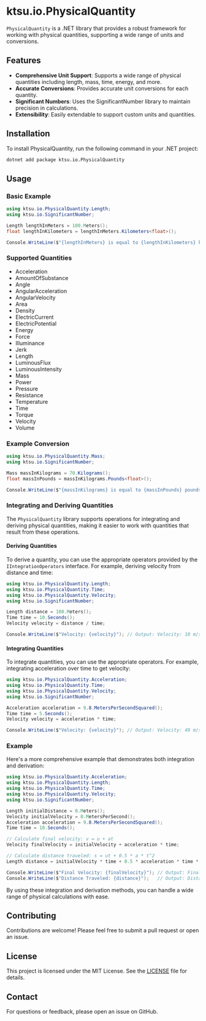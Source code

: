 # ktsu.io.PhysicalQuantity

`PhysicalQuantity` is a .NET library that provides a robust framework for working with physical quantities, supporting a wide range of units and conversions.

## Features

- **Comprehensive Unit Support**: Supports a wide range of physical quantities including length, mass, time, energy, and more.
- **Accurate Conversions**: Provides accurate unit conversions for each quantity.
- **Significant Numbers**: Uses the SignificantNumber library to maintain precision in calculations.
- **Extensibility**: Easily extendable to support custom units and quantities.

## Installation

To install PhysicalQuantity, run the following command in your .NET project:

```bash
dotnet add package ktsu.io.PhysicalQuantity
```

## Usage

### Basic Example

```csharp
using ktsu.io.PhysicalQuantity.Length;
using ktsu.io.SignificantNumber;

Length lengthInMeters = 100.Meters();
float lengthInKilometers = lengthInMeters.Kilometers<float>();

Console.WriteLine($"{lengthInMeters} is equal to {lengthInKilometers} kilometers");
```

### Supported Quantities

- Acceleration
- AmountOfSubstance
- Angle
- AngularAcceleration
- AngularVelocity
- Area
- Density
- ElectricCurrent
- ElectricPotential
- Energy
- Force
- Illuminance
- Jerk
- Length
- LuminousFlux
- LuminousIntensity
- Mass
- Power
- Pressure
- Resistance
- Temperature
- Time
- Torque
- Velocity
- Volume

### Example Conversion

```csharp
using ktsu.io.PhysicalQuantity.Mass;
using ktsu.io.SignificantNumber;

Mass massInKilograms = 70.Kilograms();
float massInPounds = massInKilograms.Pounds<float>();

Console.WriteLine($"{massInKilograms} is equal to {massInPounds} pounds");
```

### Integrating and Deriving Quantities

The `PhysicalQuantity` library supports operations for integrating and deriving physical quantities, making it easier to work with quantities that result from these operations.

#### Deriving Quantities

To derive a quantity, you can use the appropriate operators provided by the `IIntegrationOperators` interface. For example, deriving velocity from distance and time:

```csharp
using ktsu.io.PhysicalQuantity.Length;
using ktsu.io.PhysicalQuantity.Time;
using ktsu.io.PhysicalQuantity.Velocity;
using ktsu.io.SignificantNumber;

Length distance = 100.Meters();
Time time = 10.Seconds();
Velocity velocity = distance / time;

Console.WriteLine($"Velocity: {velocity}"); // Output: Velocity: 10 m/s
```

#### Integrating Quantities

To integrate quantities, you can use the appropriate operators. For example, integrating acceleration over time to get velocity:

```csharp
using ktsu.io.PhysicalQuantity.Acceleration;
using ktsu.io.PhysicalQuantity.Time;
using ktsu.io.PhysicalQuantity.Velocity;
using ktsu.io.SignificantNumber;

Acceleration acceleration = 9.8.MetersPerSecondSquared();
Time time = 5.Seconds();
Velocity velocity = acceleration * time;

Console.WriteLine($"Velocity: {velocity}"); // Output: Velocity: 49 m/s
```

### Example

Here's a more comprehensive example that demonstrates both integration and derivation:

```csharp
using ktsu.io.PhysicalQuantity.Acceleration;
using ktsu.io.PhysicalQuantity.Length;
using ktsu.io.PhysicalQuantity.Time;
using ktsu.io.PhysicalQuantity.Velocity;
using ktsu.io.SignificantNumber;

Length initialDistance = 0.Meters();
Velocity initialVelocity = 0.MetersPerSecond();
Acceleration acceleration = 9.8.MetersPerSecondSquared();
Time time = 10.Seconds();

// Calculate final velocity: v = u + at
Velocity finalVelocity = initialVelocity + acceleration * time;

// Calculate distance traveled: s = ut + 0.5 * a * t^2
Length distance = initialVelocity * time + 0.5 * acceleration * time * time;

Console.WriteLine($"Final Velocity: {finalVelocity}"); // Output: Final Velocity: 98 m/s
Console.WriteLine($"Distance Traveled: {distance}");   // Output: Distance Traveled: 490 m
```

By using these integration and derivation methods, you can handle a wide range of physical calculations with ease.

## Contributing

Contributions are welcome! Please feel free to submit a pull request or open an issue.

## License

This project is licensed under the MIT License. See the [LICENSE](LICENSE) file for details.

## Contact

For questions or feedback, please open an issue on GitHub.

